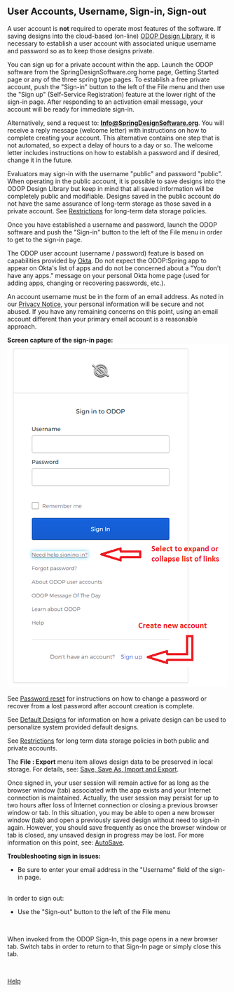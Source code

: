 ## User Accounts, Username, Sign-in, Sign-out

A user account is **not** required to operate most features of the software. 
If saving designs into the cloud-based (on-line) [ODOP Design Library](/docs/Help/terminology.html#designLib),
it is necessary to establish a user account with associated unique username and password 
so as to keep those designs private.  

You can sign up for a private account within the app. 
Launch the ODOP software from the SpringDesignSoftware.org home page, 
Getting Started page or any of the three spring type pages. 
To establish a free private account, 
push the "Sign-in" button to the left of the File menu and then
use the "Sign up" (Self-Service Registration) feature at the lower right of the sign-in page. 
After responding to an activation email message, 
your account will be ready for immediate sign-in.

Alternatively, send a request to: **Info@SpringDesignSoftware.org**. 
You will receive a reply message (welcome letter) with instructions on how to complete creating your account. 
This alternative contains one step that is not automated, 
so expect a delay of hours to a day or so. 
The welcome letter includes instructions on how to establish a password and if desired, 
change it in the future.

Evaluators may sign-in with the username "public" and password "public".
When operating in the public account, it is possible to save designs into the ODOP Design Library 
but keep in mind that all saved information will be completely public and modifiable.
Designs saved in the public account do not have the same assurance of long-term storage
as those saved in a private account.
See [Restrictions](Legal/Restrictions.html) for long-term data storage policies.

Once you have established a username and password, 
launch the ODOP software and push the "Sign-in" button to the left of the File menu 
in order to get to the sign-in page.

The ODOP user account (username / password) feature is based on capabilities provided by 
[Okta](https://www.okta.com/).
Do not expect the ODOP:Spring app to appear on Okta's list of apps and 
do not be concerned about a "You don't have any apps." message on your personal Okta home page
(used for adding apps, changing or recovering passwords, etc.).  

An account username must be in the form of an email address. 
As noted in our [Privacy Notice](Legal/PrivacyStatement.html), 
your personal information will be secure and not abused. 
If you have any remaining concerns on this point, 
using an email account different than your primary email account is a reasonable approach.

**Screen capture of the sign-in page:**   
![Sign-in screen](/docs/Help/png/SignInWidgetExpanded.png "Sign-in screen")    

See [Password reset](/docs/Help/htt#passwordReset.html) for instructions on how to 
change a password or recover from a lost password after account creation is complete. 
   
See [Default Designs](/docs/Help/defaultDesigns.html) for information on how a private design
can be used to personalize system provided default designs.

See [Restrictions](Legal/Restrictions.html) for long term data storage policies 
in both public and private accounts.

The **File : Export** menu item allows design data to be preserved in local storage.
For details, see: [Save, Save As, Import and Export](/docs/Help/htt.html#fileSaveAndSaveAs).
 
Once signed in, your user session will remain active for as long as the browser window (tab) 
associated with the app exists and your Internet connection is maintained. 
Actually, the user session may persist for up to two hours after loss of Internet connection or 
closing a previous browser window or tab. 
In this situation, you may be able to open a new browser window (tab) and open a previously saved design without 
need to sign-in again. 
However, you should save frequently as once the browser window or tab is closed, 
any unsaved design in progress may be lost. 
For more information on this point, see: [AutoSave](/docs/Help/autoSave.html).

**Troubleshooting sign in issues:**
- Be sure to enter your email address in the "Username" field of the sign-in page.   
&nbsp;   


In order to sign out:
  - Use the "Sign-out" button to the left of the File menu
 
&nbsp; 
 
When invoked from the ODOP Sign-In, this page opens in a new browser tab.
Switch tabs in order to return to that Sign-In page or simply close this tab.   

&nbsp;   

[Help](/docs/About)
